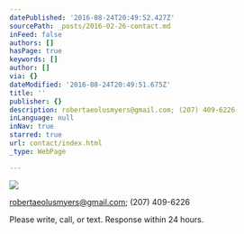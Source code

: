 ```yaml
---
datePublished: '2016-08-24T20:49:52.427Z'
sourcePath: _posts/2016-02-26-contact.md
inFeed: false
authors: []
hasPage: true
keywords: []
author: []
via: {}
dateModified: '2016-08-24T20:49:51.675Z'
title: ''
publisher: {}
description: robertaeolusmyers@gmail.com; (207) 409-6226
inLanguage: null
inNav: true
starred: true
url: contact/index.html
_type: WebPage

---
```

![](https://the-grid-user-content.s3-us-west-2.amazonaws.com/56506c05-a311-4745-b9c7-b24413af73b4.jpg)

[robertaeolusmyers@gmail.com][0]; (207) 409-6226

Please write, call, or text. Response within 24 hours.

[0]: mailto:robertaeolusmyers@gmail.com